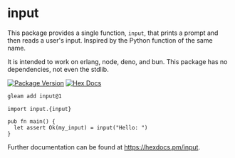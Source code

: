 # input

This package provides a single function, `input`, that prints a prompt
and then reads a user's input. Inspired by the Python function of the
same name.

It is intended to work on erlang, node, deno, and bun.
This package has no dependencies, not even the stdlib.

[![Package Version](https://img.shields.io/hexpm/v/input)](https://hex.pm/packages/input)
[![Hex Docs](https://img.shields.io/badge/hex-docs-ffaff3)](https://hexdocs.pm/input/)

```sh
gleam add input@1
```
```gleam
import input.{input}

pub fn main() {
  let assert Ok(my_input) = input("Hello: ")
}
```

Further documentation can be found at <https://hexdocs.pm/input>.
